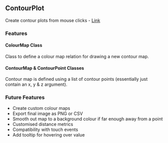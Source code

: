 ## ContourPlot

Create contour plots from mouse clicks - [Link](https://bottomleya.github.io/contourplot/)

### Features

#### ColourMap Class
Class to define a colour map relation for drawing a new contour map.

#### ContourMap & ContourPoint Classes
Contour map is defined using a list of contour points (essentially just contain an x, y & z argument).

### Future Features
 - Create custom colour maps
 - Export final image as PNG or CSV
 - Smooth out map to a background colour if far enough away from a point
 - Customised distance metrics
 - Compatibility with touch events
 - Add tooltip for hovering over value
